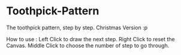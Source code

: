 # Toothpick-Pattern
The toothpick pattern, step by step. Christmas Version :p

How to use :
Left Click to draw the next step.
Right Click to reset the Canvas.
Middle Click to choose the number of step to go through.
